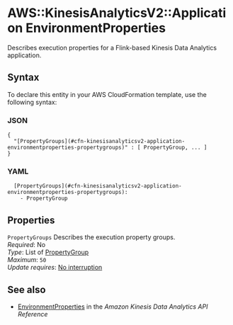 # AWS::KinesisAnalyticsV2::Application EnvironmentProperties<a name="aws-properties-kinesisanalyticsv2-application-environmentproperties"></a>

Describes execution properties for a Flink\-based Kinesis Data Analytics application\.

## Syntax<a name="aws-properties-kinesisanalyticsv2-application-environmentproperties-syntax"></a>

To declare this entity in your AWS CloudFormation template, use the following syntax:

### JSON<a name="aws-properties-kinesisanalyticsv2-application-environmentproperties-syntax.json"></a>

```
{
  "[PropertyGroups](#cfn-kinesisanalyticsv2-application-environmentproperties-propertygroups)" : [ PropertyGroup, ... ]
}
```

### YAML<a name="aws-properties-kinesisanalyticsv2-application-environmentproperties-syntax.yaml"></a>

```
  [PropertyGroups](#cfn-kinesisanalyticsv2-application-environmentproperties-propertygroups):
    - PropertyGroup
```

## Properties<a name="aws-properties-kinesisanalyticsv2-application-environmentproperties-properties"></a>

`PropertyGroups` <a name="cfn-kinesisanalyticsv2-application-environmentproperties-propertygroups"></a>
Describes the execution property groups\.  
_Required_: No  
_Type_: List of [PropertyGroup](aws-properties-kinesisanalyticsv2-application-propertygroup.md)  
_Maximum_: `50`  
_Update requires_: [No interruption](https://docs.aws.amazon.com/AWSCloudFormation/latest/UserGuide/using-cfn-updating-stacks-update-behaviors.html#update-no-interrupt)

## See also<a name="aws-properties-kinesisanalyticsv2-application-environmentproperties--seealso"></a>

- [EnvironmentProperties](https://docs.aws.amazon.com/kinesisanalytics/latest/apiv2/API_EnvironmentProperties.html) in the _Amazon Kinesis Data Analytics API Reference_

